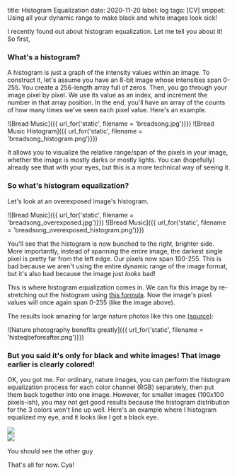 title: Histogram Equalization
date: 2020-11-20
label: log
tags: [CV]
snippet: Using all your dynamic range to make black and white images look sick!

I recently found out about histogram equalization. Let me tell you about it! So first, 

### What's a histogram?
A histogram is just a graph of the intensity values within an image. To construct it, let's assume you have an 8-bit image whose intensities span 0-255. You create a 256-length array full of zeros. Then, you go through your image pixel by pixel. We use its value as an index, and increment the number in that array position. In the end, you'll have an array of the counts of how many times we've seen each pixel value. Here's an example. 

![Bread Music]({{ url_for('static', filename = 'breadsong.jpg')}})
![Bread Music Histogram]({{ url_for('static', filename = 'breadsong_histogram.png')}})

It allows you to visualize the relative range/span of the pixels in your image, whether the image is mostly darks or mostly lights. You can (hopefully) already see that with your eyes, but this is a more technical way of seeing it. 

### So what's histogram equalization?
Let's look at an overexposed image's histogram. 

![Bread Music]({{ url_for('static', filename = 'breadsong_overexposed.jpg')}})
![Bread Music]({{ url_for('static', filename = 'breadsong_overexposed_histogram.png')}})

You'll see that the histogram is now bunched to the right, brighter side. More importantly, instead of spanning the entire image, the darkest single pixel is pretty far from the left edge. Our pixels now span 100-255. This is bad because we aren't using the entire dynamic range of the image format, but it's also bad because the image just *looks* bad! 

This is where histogram equalization comes in. We can fix this image by re-stretching out the histogram using [this formula](https://en.wikipedia.org/wiki/Histogram_equalization#Implementation). Now the image's pixel values will once again span 0-255 (like the image above). 

The results look amazing for large nature photos like this one [(source)](https://bl.ocks.org/biovisualize/c31c5eb3bf1c5a72bde9):

![Nature photography benefits greatly]({{ url_for('static', filename = 'histeqbeforeafter.png')}})


### But you said it's only for black and white images! That image earlier is clearly colored!

OK, you got me. For ordinary, nature images, you can perform the histogram equalization process for each color channel (RGB) separately, then put them back together into one image. However, for smaller images (100x100 pixels-ish), you may not get good results because the histogram distribution for the 3 colors won't line up well. Here's an example where I histogram equalized my eye, and it looks like I got a black eye. 


<img src="{{ url_for('static', filename = 'histogram_eye.png')}}" style="display:block"/>
<img src="{{ url_for('static', filename = 'histogram_blackeye.png')}}" style="display:block"/>



<p class="caption">You should see the other guy</p>

That's all for now. Cya!




